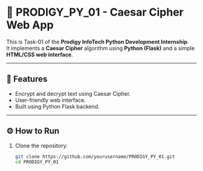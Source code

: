 # 🧩 PRODIGY_PY_01 - Caesar Cipher Web App

This is Task-01 of the **Prodigy InfoTech Python Development Internship**.  
It implements a **Caesar Cipher** algorithm using **Python (Flask)** and a simple **HTML/CSS web interface**.

---

## 🔐 Features
- Encrypt and decrypt text using Caesar Cipher.
- User-friendly web interface.
- Built using Python Flask backend.

---

## ⚙️ How to Run
1. Clone the repository:
   ```bash
   git clone https://github.com/yourusername/PRODIGY_PY_01.git
   cd PRODIGY_PY_01
